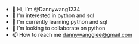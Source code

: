 - 👋 Hi, I’m @Dannywang1234
- 👀 I’m interested in python and sql
- 🌱 I’m currently learning python and sql
- 💞️ I’m looking to collaborate on python
- 📫 How to reach me dannywangglee@gmail.com

<!---
Dannywang1234/Dannywang1234 is a ✨ special ✨ repository because its `README.md` (this file) appears on your GitHub profile.
You can click the Preview link to take a look at your changes.
--->
